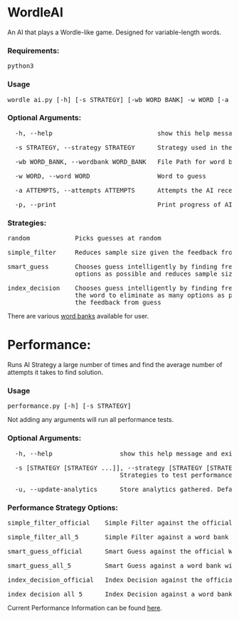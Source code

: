 # WordleAI

An AI that plays a Wordle-like game. Designed for variable-length words.

### Requirements:
<pre>python3</pre>

### Usage
<pre>
wordle_ai.py [-h] [-s STRATEGY] [-wb WORD_BANK] -w WORD [-a ATTEMPTS] [-p]
</pre>

### Optional Arguments:
<pre>
  -h, --help                            show this help message and exit

  -s STRATEGY, --strategy STRATEGY      Strategy used in the game. Default: smart_guess

  -wb WORD_BANK, --wordbank WORD_BANK   File Path for word bank to be used

  -w WORD, --word WORD                  Word to guess

  -a ATTEMPTS, --attempts ATTEMPTS      Attempts the AI receives

  -p, --print                           Print progress of AI as it makes guesses
</pre>

### Strategies:
<pre>
random            Picks guesses at random

simple_filter     Reduces sample size given the feedback from previous guess

smart_guess       Chooses guess intelligently by finding frequency of letters to eliminate as many
                  options as possible and reduces sample size given the feedback from guess

index_decision    Chooses guess intelligently by finding frequency of letters at each index of
                  the word to eliminate as many options as possible and reduces sample size given
                  the feedback from guess
</pre>

There are various [word banks](word_banks/) available for user.

# Performance:

Runs AI Strategy a large number of times and find the average number of 
attempts it takes to find solution.

### Usage
<pre>
performance.py [-h] [-s STRATEGY]
</pre>

Not adding any arguments will run all performance tests.
### Optional Arguments:
<pre>
  -h, --help                  show this help message and exit

  -s [STRATEGY [STRATEGY ...]], --strategy [STRATEGY [STRATEGY ...]]
                              Strategies to test performance for

  -u, --update-analytics      Store analytics gathered. Default: False
</pre>

### Performance Strategy Options:
<pre>
simple_filter_official    Simple Filter against the official Wordle word list

simple_filter_all_5       Simple Filter against a word bank with all 5 letter words

smart_guess_official      Smart Guess against the official Wordle word list

smart_guess_all_5         Smart Guess against a word bank with all 5 letter words

index_decision_official   Index Decision against the official Wordle word list

index_decision_all_5      Index Decision against a word bank with all 5 letter words
</pre>

Current Performance Information can be found [here](performance_analytics/analytics.json).